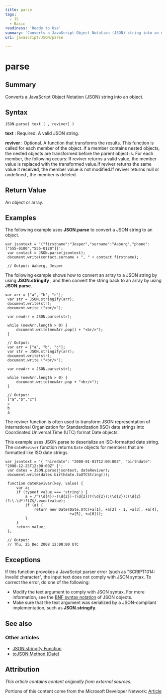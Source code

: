 ```yaml
---
title: parse
tags:
  - JS
  - Basic
readiness: 'Ready to Use'
summary: 'Converts a JavaScript Object Notation (JSON) string into an object.'
uri: javascript/JSON/parse

---
```

# parse

## Summary

Converts a JavaScript Object Notation (JSON) string into an object.

## Syntax

    JSON.parse( text [ , reviver] )

**text**
:   Required. A valid JSON string.

**reviver**
:   Optional. A function that transforms the results. This function is called for each member of the object. If a member contains nested objects, the nested objects are transformed before the parent object is. For each member, the following occurs: If reviver returns a valid value, the member value is replaced with the transformed value.If reviver returns the same value it received, the member value is not modified.If reviver returns null or undefined , the member is deleted.

## Return Value

An object or array.

## Examples

The following example uses **JSON.parse** to convert a JSON string to an object.

``` {.js}
var jsontext = '{"firstname":"Jesper","surname":"Aaberg","phone":["555-0100","555-0120"]}';
 var contact = JSON.parse(jsontext);
 document.write(contact.surname + ", " + contact.firstname);

 // Output: Aaberg, Jesper
```

The following example shows how to convert an array to a JSON string by using **JSON.stringify** , and then convert the string back to an array by using **JSON.parse**.

``` {.js}
var arr = ["a", "b", "c"];
 var str = JSON.stringify(arr);
 document.write(str);
 document.write ("<br/>");

 var newArr = JSON.parse(str);

 while (newArr.length > 0) {
     document.write(newArr.pop() + "<br/>");
 }

 // Output:
 var arr = ["a", "b", "c"];
 var str = JSON.stringify(arr);
 document.write(str);
 document.write ("<br/>");

 var newArr = JSON.parse(str);

 while (newArr.length > 0) {
     document.write(newArr.pop + "<br/>");
 }

 // Output:
 ["a","b","c"]
 c
 b
 a
```

The reviver function is often used to transform JSON representation of International Organization for Standardization (ISO) date strings into Coordinated Universal Time (UTC) format Date objects.

This example uses JSON.parse to deserialize an ISO-formatted date string. The `dateReviver` function returns `Date` objects for members that are formatted like ISO date strings.

``` {.js}
var jsontext = '{ "hiredate": "2008-01-01T12:00:00Z", "birthdate": "2008-12-25T12:00:00Z" }';
 var dates = JSON.parse(jsontext, dateReviver);
 document.write(dates.birthdate.toUTCString());

 function dateReviver(key, value) {
     var a;
     if (typeof value === 'string') {
         a = /^(\d{4})-(\d{2})-(\d{2})T(\d{2}):(\d{2}):(\d{2}(?:\.\d*)?)Z$/.exec(value);
         if (a) {
             return new Date(Date.UTC(+a[1], +a[2] - 1, +a[3], +a[4],
                             +a[5], +a[6]));
         }
     }
     return value;
 };

 // Output:
 // Thu, 25 Dec 2008 12:00:00 UTC
```

## Exceptions

If this function provokes a JavaScript parser error (such as "SCRIPT1014: Invalid character", the input text does not comply with JSON syntax. To correct the error, do one of the following:

-   Modify the text argument to comply with JSON syntax. For more information, see the [BNF syntax notation](http://go.microsoft.com/fwlink/?LinkId=125203) of JSON objects.
-   Make sure that the text argument was serialized by a JSON-compliant implementation, such as **JSON.stringify**.

## See also

### Other articles

-   [JSON.stringify Function](/javascript/JSON/stringify)
-   [toJSON Method (Date)](/javascript/Date/toJSON)

## Attribution

*This article contains content originally from external sources.*

Portions of this content come from the Microsoft Developer Network: [Article](http://msdn.microsoft.com/en-us/library/ie/cc836466(v=vs.94).aspx)

